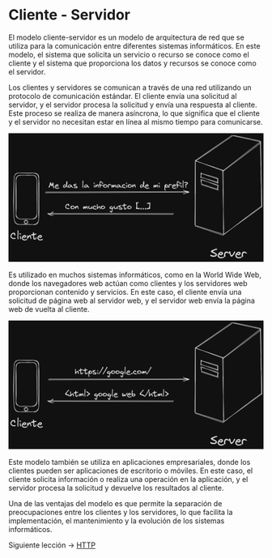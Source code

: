 # Cliente - Servidor

El modelo cliente-servidor es un modelo de arquitectura de red que se utiliza para la comunicación entre diferentes sistemas informáticos. En este modelo, el sistema que solicita un servicio o recurso se conoce como el cliente y el sistema que proporciona los datos y recursos se conoce como el servidor.

Los clientes y servidores se comunican a través de una red utilizando un protocolo de comunicación estándar. El cliente envía una solicitud al servidor, y el servidor procesa la solicitud y envía una respuesta al cliente. Este proceso se realiza de manera asíncrona, lo que significa que el cliente y el servidor no necesitan estar en línea al mismo tiempo para comunicarse.

![client-server-greet](.github/assets/client-server-greet.png)

Es utilizado en muchos sistemas informáticos, como en la World Wide Web, donde los navegadores web actúan como clientes y los servidores web proporcionan contenido y servicios. En este caso, el cliente envía una solicitud de página web al servidor web, y el servidor web envía la página web de vuelta al cliente.

![client-server-html](.github/assets/client-server-html.png)

Este modelo también se utiliza en aplicaciones empresariales, donde los clientes pueden ser aplicaciones de escritorio o móviles. En este caso, el cliente solicita información o realiza una operación en la aplicación, y el servidor procesa la solicitud y devuelve los resultados al cliente.

Una de las ventajas del modelo es que permite la separación de preocupaciones entre los clientes y los servidores, lo que facilita la implementación, el mantenimiento y la evolución de los sistemas informáticos.

Siguiente lección → [HTTP](http.md)
